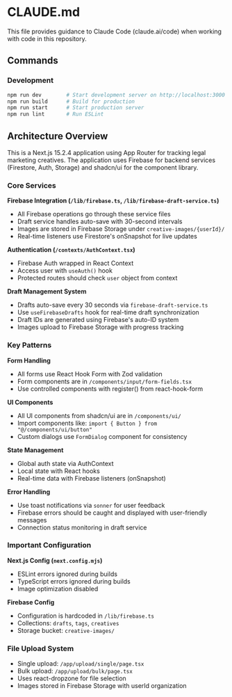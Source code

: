 # CLAUDE.md

This file provides guidance to Claude Code (claude.ai/code) when working with code in this repository.

## Commands

### Development
```bash
npm run dev        # Start development server on http://localhost:3000
npm run build      # Build for production
npm run start      # Start production server
npm run lint       # Run ESLint
```

## Architecture Overview

This is a Next.js 15.2.4 application using App Router for tracking legal marketing creatives. The application uses Firebase for backend services (Firestore, Auth, Storage) and shadcn/ui for the component library.

### Core Services

**Firebase Integration (`/lib/firebase.ts`, `/lib/firebase-draft-service.ts`)**
- All Firebase operations go through these service files
- Draft service handles auto-save with 30-second intervals
- Images are stored in Firebase Storage under `creative-images/{userId}/`
- Real-time listeners use Firestore's onSnapshot for live updates

**Authentication (`/contexts/AuthContext.tsx`)**
- Firebase Auth wrapped in React Context
- Access user with `useAuth()` hook
- Protected routes should check `user` object from context

**Draft Management System**
- Drafts auto-save every 30 seconds via `firebase-draft-service.ts`
- Use `useFirebaseDrafts` hook for real-time draft synchronization
- Draft IDs are generated using Firebase's auto-ID system
- Images upload to Firebase Storage with progress tracking

### Key Patterns

**Form Handling**
- All forms use React Hook Form with Zod validation
- Form components are in `/components/input/form-fields.tsx`
- Use controlled components with register() from react-hook-form

**UI Components**
- All UI components from shadcn/ui are in `/components/ui/`
- Import components like: `import { Button } from "@/components/ui/button"`
- Custom dialogs use `FormDialog` component for consistency

**State Management**
- Global auth state via AuthContext
- Local state with React hooks
- Real-time data with Firebase listeners (onSnapshot)

**Error Handling**
- Use toast notifications via `sonner` for user feedback
- Firebase errors should be caught and displayed with user-friendly messages
- Connection status monitoring in draft service

### Important Configuration

**Next.js Config (`next.config.mjs`)**
- ESLint errors ignored during builds
- TypeScript errors ignored during builds  
- Image optimization disabled

**Firebase Config**
- Configuration is hardcoded in `/lib/firebase.ts`
- Collections: `drafts`, `tags`, `creatives`
- Storage bucket: `creative-images/`

### File Upload System
- Single upload: `/app/upload/single/page.tsx`
- Bulk upload: `/app/upload/bulk/page.tsx`
- Uses react-dropzone for file selection
- Images stored in Firebase Storage with userId organization